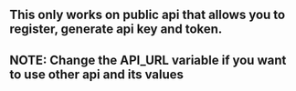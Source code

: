 <h2 align="left">This only works on public api that allows you to register, generate api key and token.<h2>
NOTE: Change the API_URL variable if you want to use other api and its values
